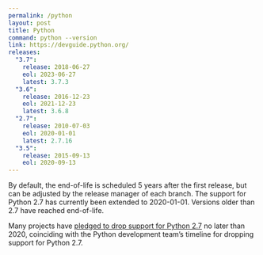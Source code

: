```yaml
---
permalink: /python
layout: post
title: Python
command: python --version
link: https://devguide.python.org/
releases:
  "3.7":
    release: 2018-06-27
    eol: 2023-06-27
    latest: 3.7.3
  "3.6":
    release: 2016-12-23
    eol: 2021-12-23
    latest: 3.6.8
  "2.7":
    release: 2010-07-03
    eol: 2020-01-01
    latest: 2.7.16
  "3.5":
    release: 2015-09-13
    eol: 2020-09-13
---
```


By default, the end-of-life is scheduled 5 years after the first release, but can be adjusted by the release manager of each branch. The support for Python 2.7 has currently been extended to 2020-01-01. Versions older than 2.7 have reached end-of-life.

Many projects have [pledged to drop support for Python 2.7](https://python3statement.org/) no later than 2020, coinciding with the Python development team’s timeline for dropping support for Python 2.7.
